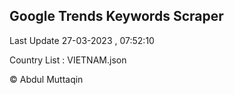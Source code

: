 

## Google Trends Keywords Scraper 
 
Last Update 27-03-2023 , 07:52:10

Country List :
VIETNAM.json



© Abdul Muttaqin 
